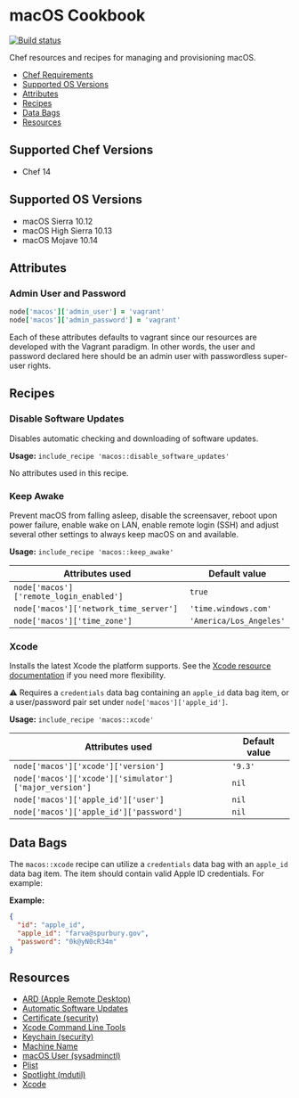# macOS Cookbook

[![Build status](https://dev.azure.com/office/APEX/_apis/build/status/lab/cookbooks/macos?branchName=master)](https://dev.azure.com/office/APEX/_build/latest?definitionId=2143)

Chef resources and recipes for managing and provisioning macOS.

- [Chef Requirements](#chef-requirements)
- [Supported OS Versions](#supported-os-versions)
- [Attributes](#attributes)
- [Recipes](#recipes)
- [Data Bags](#data-bags)
- [Resources](#resources)

## Supported Chef Versions

- Chef 14

## Supported OS Versions

- macOS Sierra 10.12
- macOS High Sierra 10.13
- macOS Mojave 10.14

## Attributes

### Admin User and Password

```ruby
node['macos']['admin_user'] = 'vagrant'
node['macos']['admin_password'] = 'vagrant'
```

Each of these attributes defaults to vagrant since our resources are developed
with the Vagrant paradigm. In other words, the user and password declared here
should be an admin user with passwordless super-user rights.

## Recipes

### Disable Software Updates

Disables automatic checking and downloading of software updates.

**Usage:** `include_recipe 'macos::disable_software_updates'`

No attributes used in this recipe.

### Keep Awake

Prevent macOS from falling asleep, disable the screensaver, reboot upon power failure,
enable wake on LAN, enable remote login (SSH) and adjust several other settings
to always keep macOS on and available.

**Usage:** `include_recipe 'macos::keep_awake'`

| Attributes used                         | Default value           |
|-----------------------------------------|-------------------------|
| `node['macos']['remote_login_enabled']` | `true`                  |
| `node['macos']['network_time_server']`  | `'time.windows.com'`    |
| `node['macos']['time_zone']`            | `'America/Los_Angeles'` |

### Xcode

Installs the latest Xcode the platform supports. See the [Xcode resource documentation](https://github.com/Microsoft/macos-cookbook/blob/master/documentation/resource_xcode.md) if you need
more flexibility.

:warning: Requires a `credentials` data bag containing an `apple_id` data bag item,
or a user/password pair set under `node['macos']['apple_id']`.

**Usage:** `include_recipe 'macos::xcode'`

| Attributes used                                        | Default value |
|--------------------------------------------------------|---------------|
| `node['macos']['xcode']['version']`                    | `'9.3'`       |
| `node['macos']['xcode']['simulator']['major_version']` | `nil`         |
| `node['macos']['apple_id']['user']`                    | `nil`         |
| `node['macos']['apple_id']['password']`                | `nil`         |

## Data Bags

The `macos::xcode` recipe can utilize a `credentials` data bag with an `apple_id`
data bag item. The item should contain valid Apple ID credentials. For example:

**Example:**

```json
{
  "id": "apple_id",
  "apple_id": "farva@spurbury.gov",
  "password": "0k@yN0cR34m"
}
```

## Resources

- [ARD (Apple Remote Desktop)](https://github.com/Microsoft/macos-cookbook/blob/master/documentation/resource_ard.md)
- [Automatic Software Updates ](https://github.com/Microsoft/macos-cookbook/blob/master/documentation/resource_automatic_software_updates.md)
- [Certificate (security)](https://github.com/Microsoft/macos-cookbook/blob/master/documentation/resource_certificate.md)
- [Xcode Command Line Tools](https://github.com/Microsoft/macos-cookbook/blob/master/documentation/resource_command_line_tools.md)
- [Keychain (security)](https://github.com/Microsoft/macos-cookbook/blob/master/documentation/resource_keychain.md)
- [Machine Name](https://github.com/Microsoft/macos-cookbook/blob/master/documentation/resource_machine_name.md)
- [macOS User (sysadminctl)](https://github.com/Microsoft/macos-cookbook/blob/master/documentation/resource_macos_user.md)
- [Plist](https://github.com/Microsoft/macos-cookbook/blob/master/documentation/resource_plist.md)
- [Spotlight (mdutil)](https://github.com/Microsoft/macos-cookbook/blob/master/documentation/resource_spotlight.md)
- [Xcode](https://github.com/Microsoft/macos-cookbook/blob/master/documentation/resource_xcode.md)
